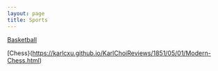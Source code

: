 ```yaml
---
layout: page
title: Sports
---
```


[Basketball](https://karlcxu.github.io/KarlChoiReviews/1891/12/01/Basketball.html)

[Chess}(https://karlcxu.github.io/KarlChoiReviews/1851/05/01/Modern-Chess.html)
